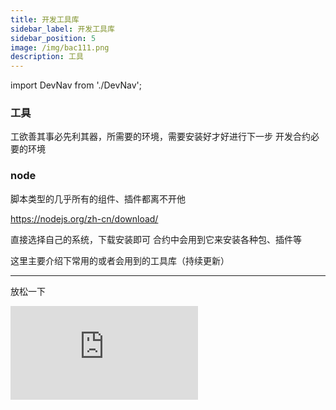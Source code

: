 ```yaml
---
title: 开发工具库
sidebar_label: 开发工具库
sidebar_position: 5
image: /img/bac111.png
description: 工具
---
```

import DevNav from './DevNav';

### 工具

工欲善其事必先利其器，所需要的环境，需要安装好才好进行下一步
开发合约必要的环境
### node
脚本类型的几乎所有的组件、插件都离不开他

https://nodejs.org/zh-cn/download/

直接选择自己的系统，下载安装即可
合约中会用到它来安装各种包、插件等

这里主要介绍下常用的或者会用到的工具库（持续更新）
<DevNav></DevNav>

---

放松一下
<iframe src="https://player.bilibili.com/player.html?bvid=BV1BZ4y1H79N" scrolling="no" frameBorder="no" framespacing="0" allowFullScreen={false}></iframe>


